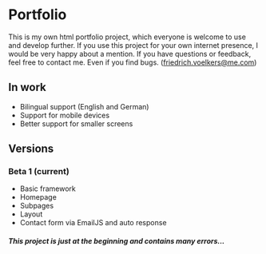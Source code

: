 # Portfolio

This is my own html portfolio project, which everyone is welcome to use and develop further. If you use this project for your own internet presence, I would be very happy about a mention. If you have questions or feedback, feel free to contact me. Even if you find bugs. (friedrich.voelkers@me.com)

## In work

- Bilingual support (English and German)
- Support for mobile devices
- Better support for smaller screens

## Versions

### Beta 1 (current)

- Basic framework
- Homepage
- Subpages
- Layout
- Contact form via EmailJS and auto response

##### This project is just at the beginning and contains many errors...
